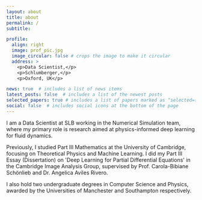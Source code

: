 ```yaml
---
layout: about
title: about
permalink: /
subtitle: 

profile:
  align: right
  image: prof_pic.jpg
  image_circular: false # crops the image to make it circular
  address: >
    <p>Data Scientist,</p>
    <p>Schlumberger,</p>
    <p>Oxford, UK</p>

news: true  # includes a list of news items
latest_posts: false  # includes a list of the newest posts
selected_papers: true # includes a list of papers marked as "selected={true}"
social: false  # includes social icons at the bottom of the page
---
```


I am a Data Scientist at SLB working in the Numerical Simulation team, where my primary role is research aimed at physics-informed deep learning for fluid dynamics.

Previously, I studied Part III Mathematics at the University of Cambridge, focusing on Theoretical Physics and Machine Learning. I did my Part III Essay (Dissertation) on 'Deep Learning for Partial Differential Equations' in the Cambridge Image Analysis Group, supervised by Prof. Carola-Bibiane Schönlieb and Dr. Angelica Aviles Rivero. 

I also hold two undergraduate degrees in Computer Science and Physics, awarded by the Universities of Manchester and Southampton respectively.
